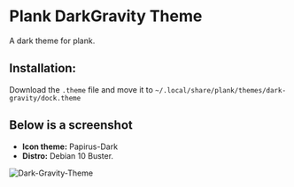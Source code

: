 # Plank DarkGravity Theme
A dark theme for plank.

## Installation:
Download the `.theme` file and move it to `~/.local/share/plank/themes/dark-gravity/dock.theme`

## Below is a screenshot
* **Icon theme:** Papirus-Dark
* **Distro:** Debian 10 Buster.

![Dark-Gravity-Theme](https://i.imgur.com/uEGJpaJ.png)

